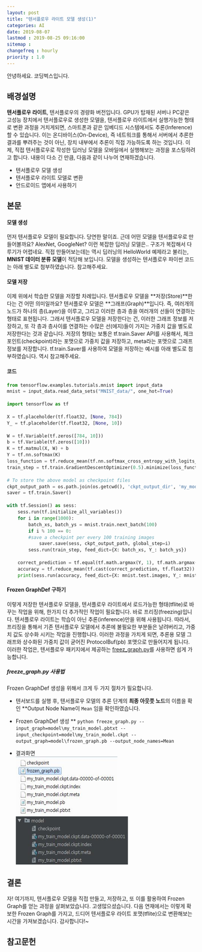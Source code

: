 ```yaml
---
layout: post
title: "텐서플로우 라이트 모델 생성(1)"
categories: AI
date: 2019-08-07
lastmod : 2019-08-25 09:16:00
sitemap :
changefreq : hourly
priority : 1.0
---
```


안녕하세요. 코딩벅스입니다.



## 배경설명



 **텐서플로우 라이트**, 텐서플로우의 경량화 버전입니다. GPU가 탑재된 서버나 PC같은 고성능 장치에서 텐서플로우로 생성한 모델을, 텐서플로우 라이트에서 실행가능한 형태로 변환 과정을 거치게되면, 스마트폰과 같은 임베디드 시스템에서도 추론(Inference)할 수 있습니다. 이는 온디바이스(On-Device), 즉 네트워크를 통해서 서버에서 추론한 결과를 뿌려주는 것이 아닌, 장치 내부에서 추론이 직접 가능하도록 하는 것입니다. 이제, 직접 텐서플로우로 작성한 딥러닝 모델을 모바일에서 실행해보는 과정을 포스팅하려고 합니다. 내용이 다소 긴 만큼, 다음과 같이 나누어 연재하겠습니다.  

* 텐서플로우 모델 생성
* 텐서플로우 라이트 모델로 변환
* 안드로이드 앱에서 사용하기


## 본문

#### 모델 생성

먼저 텐서플로우 모델이 필요합니다. 당연한 말이죠. 근데 어떤 모델을 텐서플로우로 만들어볼까요? AlexNet, GoogleNet? 이런 복잡한 딥러닝 모델은.. 구조가 복잡해서 다루기가 어렵네요. 직접 만들어보는데는 역시 딥러닝의 HelloWorld 예제라고 불리는, **MNIST 데이터 분류 모델**이 적당해 보입니다. 
모델을 생성하는 텐서플로우 파이썬 코드는 아래 별도로 첨부하였습니다. 참고해주세요. 

#### 모델 저장

이제 위에서 학습한 모델을 저장할 차례입니다. 텐서플로우 모델을 **저장(Store)**한다는 건 어떤 의미일까요? 텐서플로우 모델은 **그래프(Graph)**입니다. 즉, 여러개의 노드가 하나의 층(Layer)을 이루고, 그리고 이러한 층과 층을 여러개의 선들이 연결하는 형태로 표현됩니다. 그래서 텐서플로우 모델을 저장한다는 건, 이러한 그래프 정보를 저장하고, 또 각 층과 층사이를 연결하는 수많은 선(에지)들이 가지는 가중치 값을 별도로 저장한다는 것과 같습니다. 저장의 형태는 보통은 tf.train.Saver API를 사용해서, 체크포인트(checkpoint)라는 포맷으로 가중치 값을 저장하고, meta라는 포맷으로 그래프 정보를 저장합니다. tf.train.Saver를 사용하여 모델을 저장하는 예시를 아래 별도로 첨부하였습니다. 역시 참고해주세요. 

#### 코드

```python
from tensorflow.examples.tutorials.mnist import input_data
mnist = input_data.read_data_sets("MNIST_data/", one_hot=True)

import tensorflow as tf

X = tf.placeholder(tf.float32, [None, 784])
Y_ = tf.placeholder(tf.float32, [None, 10])

W = tf.Variable(tf.zeros([784, 10]))
b = tf.Variable(tf.zeros([10]))
K = tf.matmul(X, W) + b
Y = tf.nn.softmax(K)
loss_function = tf.reduce_mean(tf.nn.softmax_cross_entropy_with_logits_v2(logits=K, labels=Y_))
train_step = tf.train.GradientDescentOptimizer(0.5).minimize(loss_function)

# To store the above model as checkpoint files
ckpt_output_path = os.path.join(os.getcwd(), 'ckpt_output_dir', 'my_model')
saver = tf.train.Saver()

with tf.Session() as sess:
    sess.run(tf.initialize_all_variables())
    for i in range(1000):
        batch_xs, batch_ys = mnist.train.next_batch(100)
        if i % 100 == 0:
        #save a checkpint per every 100 training images
            saver.save(sess, ckpt_output_path, global_step=i)
        sess.run(train_step, feed_dict={X: batch_xs, Y_: batch_ys})

    correct_prediction = tf.equal(tf.math.argmax(Y, 1), tf.math.argmax(Y_, 1))
    accuracy = tf.reduce_mean(tf.cast(correct_prediction, tf.float32))
    print(sess.run(accuracy, feed_dict={X: mnist.test.images, Y_: mnist.test.labels}))
```


#### Frozen GraphDef 구하기

이렇게 저장한 텐서플로우 모델을, 텐서플로우 라이트에서 로드가능한 형태(tflite)로 바꾸는 작업을 위해, 한가지 더 추가적인 작업이 필요합니다. 바로 프리징(freezing)입니다. 텐서플로우 라이트는 학습이 아닌 추론(inference)만을 위해 사용됩니다. 따라서, 프리징을 통해서 기존 텐서플로우 모델에서 추론에 불필요한 부분들은 날려버리고, 가중치 값도 상수화 시키는 작업을 진행합니다. 이러한 과정을 가치게 되면, 추론용 모델 그래프와 상수화된 가중치 값이 굳어진 ProtocolBuf(pb) 포맷으로 만들어지게 됩니다. 이러한 작업은, 텐서플로우 패키지에서 제공하는 [freez_graph.py](https://github.com/tensorflow/tensorflow/blob/master/tensorflow/python/tools/freeze_graph.py)를 사용하면 쉽게 가능합니다.

##### freeze_graph.py 사용법

Frozen GraphDef 생성을 위해서 크게 두 가지 절차가 필요합니다. 

* 텐서보드를 실행 후, 텐서플로우 모델의 추론 단계의 **최종 아웃풋 노드**의 이름을 확인
**Output Node Name이 `Mean` 임을 확인하였습니다.

* Frozen GraphDef 생성
** `python freeze_graph.py --input_graph=model\my_train_model.pbtxt --input_checkpoint=model\my_train_model.ckpt --output_graph=model\frozen_graph.pb --output_node_names=Mean`

* 결과화면  
![결과](https://github.com/junimnjw/junimnjw.github.io/blob/master/assets/img/freezed.JPG?raw=true)
![freezing 이전의 저장된 checkpoint 파일들](https://github.com/junimnjw/junimnjw.github.io/blob/master/assets/img/ckptfile.JPG?raw=true)


## 결론

자! 여기까지, 텐서플로우 모델을 직접 만들고, 저장하고, 또 이를 활용하여 Frozen Graph를 얻는 과정을 살펴보았습니다. 고생많으셨습니다. 다음 연재에서는 이렇게 확보한 Frozen Graph를 가지고, 드디어 텐서플로우 라이트 포맷(tflite)으로 변환해보는 시간을 가져보겠습니다. 감사합니다!~

## 참고문헌